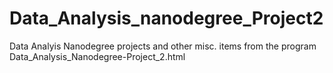# Data_Analysis_nanodegree_Project2
Data Analyis Nanodegree projects and other misc. items from the program
Data_Analysis_Nanodegree-Project_2.html
